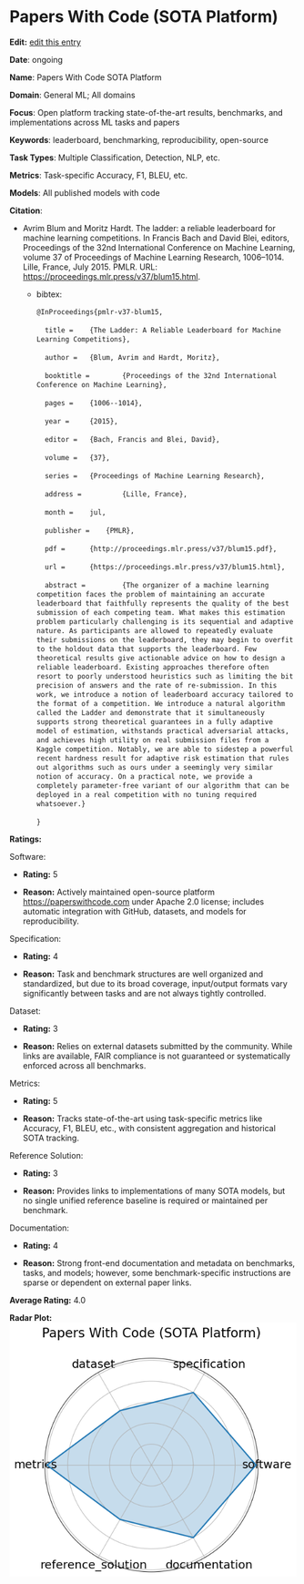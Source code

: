 # Papers With Code (SOTA Platform)


**Edit:** [edit this entry](https://github.com/mlcommons-science/benchmark/tree/main/source)


**Date**: ongoing


**Name**: Papers With Code  SOTA Platform 


**Domain**: General ML; All domains


**Focus**: Open platform tracking state-of-the-art results, benchmarks, and implementations across ML tasks and papers


**Keywords**: leaderboard, benchmarking, reproducibility, open-source


**Task Types**: Multiple  Classification, Detection, NLP, etc. 


**Metrics**: Task-specific  Accuracy, F1, BLEU, etc. 


**Models**: All published models with code


**Citation**:


- Avrim Blum and Moritz Hardt. The ladder: a reliable leaderboard for machine learning competitions. In Francis Bach and David Blei, editors, Proceedings of the 32nd International Conference on Machine Learning, volume 37 of Proceedings of Machine Learning Research, 1006–1014. Lille, France, July 2015. PMLR. URL: https://proceedings.mlr.press/v37/blum15.html.

  - bibtex:
      ```
      @InProceedings{pmlr-v37-blum15,

        title =    {The Ladder: A Reliable Leaderboard for Machine Learning Competitions},

        author =   {Blum, Avrim and Hardt, Moritz},

        booktitle =        {Proceedings of the 32nd International Conference on Machine Learning},

        pages =    {1006--1014},

        year =     {2015},

        editor =   {Bach, Francis and Blei, David},

        volume =   {37},

        series =   {Proceedings of Machine Learning Research},

        address =          {Lille, France},

        month =    jul,

        publisher =    {PMLR},

        pdf =      {http://proceedings.mlr.press/v37/blum15.pdf},

        url =      {https://proceedings.mlr.press/v37/blum15.html},

        abstract =         {The organizer of a machine learning competition faces the problem of maintaining an accurate leaderboard that faithfully represents the quality of the best submission of each competing team. What makes this estimation problem particularly challenging is its sequential and adaptive nature. As participants are allowed to repeatedly evaluate their submissions on the leaderboard, they may begin to overfit to the holdout data that supports the leaderboard. Few theoretical results give actionable advice on how to design a reliable leaderboard. Existing approaches therefore often resort to poorly understood heuristics such as limiting the bit precision of answers and the rate of re-submission. In this work, we introduce a notion of leaderboard accuracy tailored to the format of a competition. We introduce a natural algorithm called the Ladder and demonstrate that it simultaneously supports strong theoretical guarantees in a fully adaptive model of estimation, withstands practical adversarial attacks, and achieves high utility on real submission files from a Kaggle competition. Notably, we are able to sidestep a powerful recent hardness result for adaptive risk estimation that rules out algorithms such as ours under a seemingly very similar notion of accuracy. On a practical note, we provide a completely parameter-free variant of our algorithm that can be deployed in a real competition with no tuning required whatsoever.}

      }

      ```

**Ratings:**


Software:


  - **Rating:** 5


  - **Reason:** Actively maintained open-source platform  https://paperswithcode.com  under Apache 2.0 license; includes automatic integration with GitHub, datasets, and models for reproducibility. 


Specification:


  - **Rating:** 4


  - **Reason:** Task and benchmark structures are well organized and standardized, but due to its broad coverage, input/output formats vary significantly between tasks and are not always tightly controlled. 


Dataset:


  - **Rating:** 3


  - **Reason:** Relies on external datasets submitted by the community. While links are available, FAIR compliance is not guaranteed or systematically enforced across all benchmarks. 


Metrics:


  - **Rating:** 5


  - **Reason:** Tracks state-of-the-art using task-specific metrics like Accuracy, F1, BLEU, etc., with consistent aggregation and historical SOTA tracking. 


Reference Solution:


  - **Rating:** 3


  - **Reason:** Provides links to implementations of many SOTA models, but no single unified reference baseline is required or maintained per benchmark. 


Documentation:


  - **Rating:** 4


  - **Reason:** Strong front-end documentation and metadata on benchmarks, tasks, and models; however, some benchmark-specific instructions are sparse or dependent on external paper links. 


**Average Rating:** 4.0


**Radar Plot:**
 ![Papers With Code Sota Platform radar plot](../../tex/images/papers_with_code_sota_platform_radar.png)
